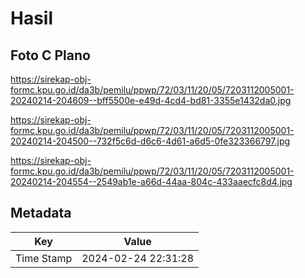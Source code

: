 # Hasil

## Foto C Plano

https://sirekap-obj-formc.kpu.go.id/da3b/pemilu/ppwp/72/03/11/20/05/7203112005001-20240214-204609--bff5500e-e49d-4cd4-bd81-3355e1432da0.jpg

https://sirekap-obj-formc.kpu.go.id/da3b/pemilu/ppwp/72/03/11/20/05/7203112005001-20240214-204500--732f5c6d-d6c6-4d61-a6d5-0fe323366797.jpg

https://sirekap-obj-formc.kpu.go.id/da3b/pemilu/ppwp/72/03/11/20/05/7203112005001-20240214-204554--2549ab1e-a66d-44aa-804c-433aaecfc8d4.jpg


## Metadata

| Key        | Value               |
| ---------- | ------------------- |
| Time Stamp | 2024-02-24 22:31:28 |



